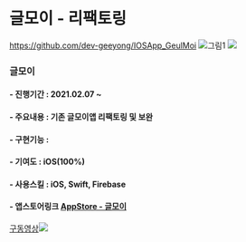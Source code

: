 # 글모이 - 리팩토링
https://github.com/dev-geeyong/IOSApp_GeulMoi
![그림1](https://user-images.githubusercontent.com/55137069/105467128-98bac380-5cd8-11eb-9eb9-49150b2272f1.png)
![](http://drive.google.com/uc?export=view&id=1rzcGce0o3SucrS2sFROyqXyuB5dtQABV)

### 글모이 
#### - 진행기간 : 2021.02.07 ~ 
#### - 주요내용 : 기존 글모이앱 리팩토링 및 보완
#### - 구현기능 : 
#### - 기여도 : iOS(100%)
#### - 사용스킬 : iOS, Swift, Firebase
#### - 앱스토어링크 [AppStore - 글모이](https://apps.apple.com/kr/app/%EA%B8%80%EB%AA%A8%EC%9D%B4/id1550222956)

[구동영상![](http://img.youtube.com/vi/eK9fz93OS-g/0.jpg)](http://www.youtube.com/watch?v=eK9fz93OS-g "글모이")


